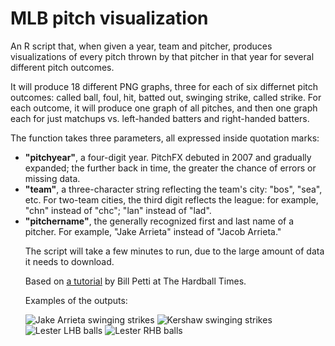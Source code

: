 # MLB pitch visualization

An R script that, when given a year, team and pitcher, produces visualizations of every pitch thrown by that pitcher in that year for several different pitch outcomes. 

It will produce 18 different PNG graphs, three for each of six differnet pitch outcomes: called ball, foul, hit, batted out, swinging strike, called strike. For each outcome, it will produce one graph of all pitches, and then one graph each for just matchups vs. left-handed batters and right-handed batters.

The function takes three parameters, all expressed inside quotation marks:
<ul><li><b>"pitchyear"</b>, a four-digit year. PitchFX debuted in 2007 and gradually expanded; the further back in time, the greater the chance of errors or missing data.</li>
<li><b>"team"</b>, a three-character string reflecting the team's city: "bos", "sea", etc. For two-team cities, the third digit reflects the league: for example, "chn" instead of "chc"; "lan" instead of "lad".</li>
<li><b>"pitchername"</b>, the generally recognized first and last name of a pitcher. For example, "Jake Arrieta" instead of "Jacob Arrieta."</li</ul>

The script will take a few minutes to run, due to the large amount of data it needs to download.

Based on <a href="http://www.hardballtimes.com/a-short-ish-introduction-to-using-r-for-baseball-research/">a tutorial</a> by Bill Petti at The Hardball Times.

Examples of the outputs:

![Jake Arrieta swinging strikes](https://raw.githubusercontent.com/dhmontgomery/personal-work/master/pitchviz/images/Jake%20Arrieta2015_swingR.png)
![Kershaw swinging strikes](https://raw.githubusercontent.com/dhmontgomery/personal-work/master/pitchviz/images/Clayton%20Kershaw2015_swingR.png)
![Lester LHB balls](https://raw.githubusercontent.com/dhmontgomery/personal-work/master/pitchviz/images/Jon%20Lester2015_ballL.png)
![Lester RHB balls](https://raw.githubusercontent.com/dhmontgomery/personal-work/master/pitchviz/images/Jon%20Lester2015_ballR.png)
